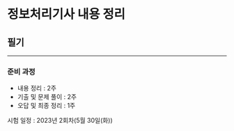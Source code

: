 # 정보처리기사 내용 정리

## 필기
------------------

### 준비 과정
 - 내용 정리 : 2주
 - 기출 및 문제 풀이 : 2주
 - 오답 및 최종 정리 : 1주

시험 일정 : 2023년 2회차(5월 30일(화))
